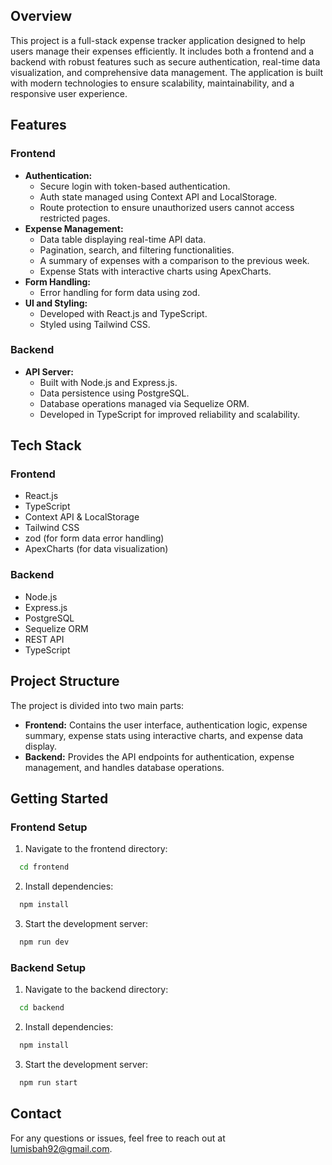## Overview
This project is a full-stack expense tracker application designed to help users manage their expenses efficiently. It includes both a frontend and a backend with robust features such as secure authentication, real-time data visualization, and comprehensive data management. The application is built with modern technologies to ensure scalability, maintainability, and a responsive user experience.

## Features

### Frontend
- **Authentication:**
  - Secure login with token-based authentication.
  - Auth state managed using Context API and LocalStorage.
  - Route protection to ensure unauthorized users cannot access restricted pages.
- **Expense Management:**
  - Data table displaying real-time API data.
  - Pagination, search, and filtering functionalities.
  - A summary of expenses with a comparison to the previous week.
  - Expense Stats with interactive charts using ApexCharts.
- **Form Handling:**
  - Error handling for form data using zod.
- **UI and Styling:**
  - Developed with React.js and TypeScript.
  - Styled using Tailwind CSS.

### Backend
- **API Server:**
  - Built with Node.js and Express.js.
  - Data persistence using PostgreSQL.
  - Database operations managed via Sequelize ORM.
  - Developed in TypeScript for improved reliability and scalability.

## Tech Stack

### Frontend
- React.js
- TypeScript
- Context API & LocalStorage
- Tailwind CSS
- zod (for form data error handling)
- ApexCharts (for data visualization)

### Backend
- Node.js
- Express.js
- PostgreSQL
- Sequelize ORM
- REST API
- TypeScript

## Project Structure
The project is divided into two main parts:

- **Frontend:** Contains the user interface, authentication logic, expense summary, expense stats using interactive charts, and expense data display.
- **Backend:** Provides the API endpoints for authentication, expense management, and handles database operations.

## Getting Started

### Frontend Setup
1. Navigate to the frontend directory:
```bash
  cd frontend
```
2. Install dependencies:
```bash
  npm install
```
3. Start the development server:
```bash
  npm run dev
```

### Backend Setup
1. Navigate to the backend directory:
```bash
  cd backend
```
2. Install dependencies:
```bash
  npm install
```
3. Start the development server:
```bash
  npm run start
```

## Contact
For any questions or issues, feel free to reach out at [lumisbah92@gmail.com](mailto:lumisbah92@gmail.com).


